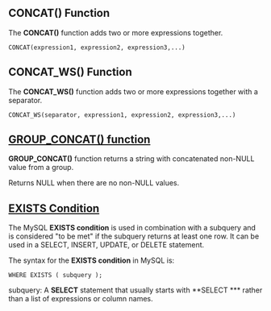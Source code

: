 
## CONCAT() Function

The **CONCAT()** function adds two or more expressions together.
```
CONCAT(expression1, expression2, expression3,...)
```

## CONCAT_WS() Function

The **CONCAT_WS()** function adds two or more expressions together with a separator.
```
CONCAT_WS(separator, expression1, expression2, expression3,...)
```

## [GROUP_CONCAT() function](https://www.w3resource.com/mysql/aggregate-functions-and-grouping/aggregate-functions-and-grouping-group_concat.php)

**GROUP_CONCAT()** function returns a string with concatenated non-NULL value from a group.

Returns NULL when there are no non-NULL values.

## [EXISTS Condition](https://www.techonthenet.com/mysql/exists.php)

The MySQL **EXISTS condition** is used in combination with a subquery and is considered "to be met" if the subquery returns at least one row. It can be used in a SELECT, INSERT, UPDATE, or DELETE statement.

The syntax for the **EXISTS condition** in MySQL is:
```
WHERE EXISTS ( subquery );
```

subquery: A **SELECT** statement that usually starts with **SELECT *** rather than a list of expressions or column names.







